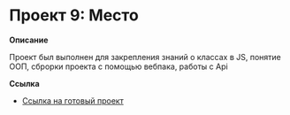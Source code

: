 # Проект 9: Место

**Описание**

Проект был выполнен для закрепления знаний о классах в JS, понятие ООП, сброрки проекта с помощью вебпака, работы с Api

**Ссылка**

* [Ссылка на готовый проект](https://svetlanka-end.github.io/mesto/index.html)



